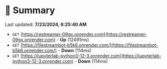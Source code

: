# 📖 Summary
Last updated: **7/23/2024, 6:25:40 AM**

- `GET` [https://restreamer-09gx.onrender.com](https://restreamer-09gx.onrender.com) - **Up** (12491ms)
- `GET` [https://filestreambot-b5k6.onrender.com/](https://filestreambot-b5k6.onrender.com/) - **Down** (114ms)
- `GET` [https://jupyterlab-python3-12-3.onrender.com](https://jupyterlab-python3-12-3.onrender.com) - **Down** (114ms)
